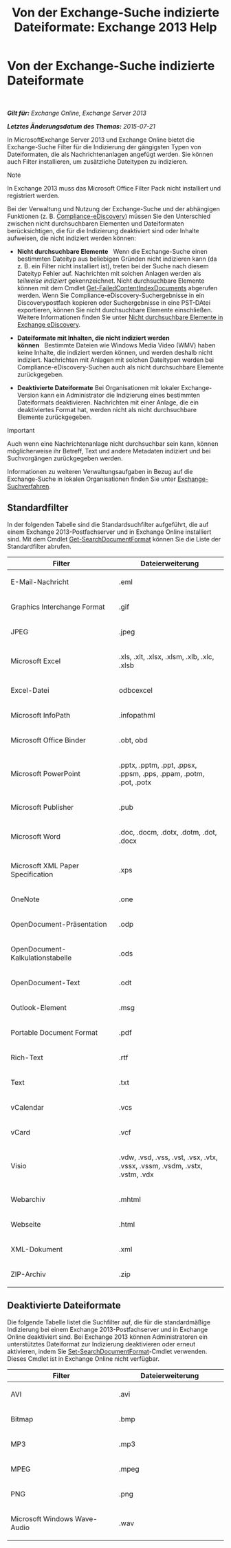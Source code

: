 ﻿---
title: 'Von der Exchange-Suche indizierte Dateiformate: Exchange 2013 Help'
TOCTitle: Von der Exchange-Suche indizierte Dateiformate
ms:assetid: e5110ac1-28e1-4554-acc3-85d08c997bc5
ms:mtpsurl: https://technet.microsoft.com/de-de/library/Ee633485(v=EXCHG.150)
ms:contentKeyID: 52062917
ms.date: 04/24/2018
mtps_version: v=EXCHG.150
ms.translationtype: HT
---

# Von der Exchange-Suche indizierte Dateiformate

 

_**Gilt für:** Exchange Online, Exchange Server 2013_

_**Letztes Änderungsdatum des Themas:** 2015-07-21_

In MicrosoftExchange Server 2013 und Exchange Online bietet die Exchange-Suche Filter für die Indizierung der gängigsten Typen von Dateiformaten, die als Nachrichtenanlagen angefügt werden. Sie können auch Filter installieren, um zusätzliche Dateitypen zu indizieren.


> [!NOTE]
> In Exchange 2013 muss das Microsoft Office Filter Pack nicht installiert und registriert werden.



Bei der Verwaltung und Nutzung der Exchange-Suche und der abhängigen Funktionen (z. B. [Compliance-eDiscovery](in-place-ediscovery-exchange-2013-help.md)) müssen Sie den Unterschied zwischen nicht durchsuchbaren Elementen und Dateiformaten berücksichtigen, die für die Indizierung deaktiviert sind oder Inhalte aufweisen, die nicht indiziert werden können:

  - **Nicht durchsuchbare Elemente**   Wenn die Exchange-Suche einen bestimmten Dateityp aus beliebigen Gründen nicht indizieren kann (da z. B. ein Filter nicht installiert ist), treten bei der Suche nach diesem Dateityp Fehler auf. Nachrichten mit solchen Anlagen werden als *teilweise indiziert* gekennzeichnet. Nicht durchsuchbare Elemente können mit dem Cmdlet [Get-FailedContentIndexDocuments](https://technet.microsoft.com/de-de/library/dd351154\(v=exchg.150\)) abgerufen werden. Wenn Sie Compliance-eDiscovery-Suchergebnisse in ein Discoverypostfach kopieren oder Suchergebnisse in eine PST-DAtei exportieren, können Sie nicht durchsuchbare Elemente einschließen. Weitere Informationen finden Sie unter [Nicht durchsuchbare Elemente in Exchange eDiscovery](unsearchable-items-in-exchange-ediscovery-exchange-2013-help.md).

  - **Dateiformate mit Inhalten, die nicht indiziert werden können**   Bestimmte Dateien wie Windows Media Video (WMV) haben keine Inhalte, die indiziert werden können, und werden deshalb nicht indiziert. Nachrichten mit Anlagen mit solchen Dateitypen werden bei Compliance-eDiscovery-Suchen auch als nicht durchsuchbare Elemente zurückgegeben.

  - **Deaktivierte Dateiformate** Bei Organisationen mit lokaler Exchange-Version kann ein Administrator die Indizierung eines bestimmten Dateiformats deaktivieren. Nachrichten mit einer Anlage, die ein deaktiviertes Format hat, werden nicht als nicht durchsuchbare Elemente zurückgegeben.


> [!IMPORTANT]
> Auch wenn eine Nachrichtenanlage nicht durchsuchbar sein kann, können möglicherweise ihr Betreff, Text und andere Metadaten indiziert und bei Suchvorgängen zurückgegeben werden.



Informationen zu weiteren Verwaltungsaufgaben in Bezug auf die Exchange-Suche in lokalen Organisationen finden Sie unter [Exchange-Suchverfahren](exchange-search-procedures-exchange-2013-help.md).

## Standardfilter

In der folgenden Tabelle sind die Standardsuchfilter aufgeführt, die auf einem Exchange 2013-Postfachserver und in Exchange Online installiert sind. Mit dem Cmdlet [Get-SearchDocumentFormat](https://technet.microsoft.com/de-de/library/jj873755\(v=exchg.150\)) können Sie die Liste der Standardfilter abrufen.


<table>
<colgroup>
<col style="width: 50%" />
<col style="width: 50%" />
</colgroup>
<thead>
<tr class="header">
<th>Filter</th>
<th>Dateierweiterung</th>
</tr>
</thead>
<tbody>
<tr class="odd">
<td><p>E-Mail-Nachricht</p></td>
<td><p>.eml</p></td>
</tr>
<tr class="even">
<td><p>Graphics Interchange Format</p></td>
<td><p>.gif</p></td>
</tr>
<tr class="odd">
<td><p>JPEG</p></td>
<td><p>.jpeg</p></td>
</tr>
<tr class="even">
<td><p>Microsoft Excel</p></td>
<td><p>.xls, .xlt, .xlsx, .xlsm, .xlb, .xlc, .xlsb</p></td>
</tr>
<tr class="odd">
<td><p>Excel-Datei</p></td>
<td><p>odbcexcel</p></td>
</tr>
<tr class="even">
<td><p>Microsoft InfoPath</p></td>
<td><p>.infopathml</p></td>
</tr>
<tr class="odd">
<td><p>Microsoft Office Binder</p></td>
<td><p>.obt, obd</p></td>
</tr>
<tr class="even">
<td><p>Microsoft PowerPoint</p></td>
<td><p>.pptx, .pptm, .ppt, .ppsx, .ppsm, .pps, .ppam, .potm, .pot, .potx</p></td>
</tr>
<tr class="odd">
<td><p>Microsoft Publisher</p></td>
<td><p>.pub</p></td>
</tr>
<tr class="even">
<td><p>Microsoft Word</p></td>
<td><p>.doc, .docm, .dotx, .dotm, .dot, .docx</p></td>
</tr>
<tr class="odd">
<td><p>Microsoft XML Paper Specification</p></td>
<td><p>.xps</p></td>
</tr>
<tr class="even">
<td><p>OneNote</p></td>
<td><p>.one</p></td>
</tr>
<tr class="odd">
<td><p>OpenDocument-Präsentation</p></td>
<td><p>.odp</p></td>
</tr>
<tr class="even">
<td><p>OpenDocument-Kalkulationstabelle</p></td>
<td><p>.ods</p></td>
</tr>
<tr class="odd">
<td><p>OpenDocument-Text</p></td>
<td><p>.odt</p></td>
</tr>
<tr class="even">
<td><p>Outlook-Element</p></td>
<td><p>.msg</p></td>
</tr>
<tr class="odd">
<td><p>Portable Document Format</p></td>
<td><p>.pdf</p></td>
</tr>
<tr class="even">
<td><p>Rich-Text</p></td>
<td><p>.rtf</p></td>
</tr>
<tr class="odd">
<td><p>Text</p></td>
<td><p>.txt</p></td>
</tr>
<tr class="even">
<td><p>vCalendar</p></td>
<td><p>.vcs</p></td>
</tr>
<tr class="odd">
<td><p>vCard</p></td>
<td><p>.vcf</p></td>
</tr>
<tr class="even">
<td><p>Visio</p></td>
<td><p>.vdw, .vsd, .vss, .vst, .vsx, .vtx, .vssx, .vssm, .vsdm, .vstx, .vstm, .vdx</p></td>
</tr>
<tr class="odd">
<td><p>Webarchiv</p></td>
<td><p>.mhtml</p></td>
</tr>
<tr class="even">
<td><p>Webseite</p></td>
<td><p>.html</p></td>
</tr>
<tr class="odd">
<td><p>XML-Dokument</p></td>
<td><p>.xml</p></td>
</tr>
<tr class="even">
<td><p>ZIP-Archiv</p></td>
<td><p>.zip</p></td>
</tr>
</tbody>
</table>


## Deaktivierte Dateiformate

Die folgende Tabelle listet die Suchfilter auf, die für die standardmäßige Indizierung bei einem Exchange 2013-Postfachserver und in Exchange Online deaktiviert sind. Bei Exchange 2013 können Administratoren ein unterstütztes Dateiformat zur Indizierung deaktivieren oder erneut aktivieren, indem Sie [Set-SearchDocumentFormat](https://technet.microsoft.com/de-de/library/jj873756\(v=exchg.150\))-Cmdlet verwenden. Dieses Cmdlet ist in Exchange Online nicht verfügbar.


<table>
<colgroup>
<col style="width: 50%" />
<col style="width: 50%" />
</colgroup>
<thead>
<tr class="header">
<th>Filter</th>
<th>Dateierweiterung</th>
</tr>
</thead>
<tbody>
<tr class="odd">
<td><p>AVI</p></td>
<td><p>.avi</p></td>
</tr>
<tr class="even">
<td><p>Bitmap</p></td>
<td><p>.bmp</p></td>
</tr>
<tr class="odd">
<td><p>MP3</p></td>
<td><p>.mp3</p></td>
</tr>
<tr class="even">
<td><p>MPEG</p></td>
<td><p>.mpeg</p></td>
</tr>
<tr class="odd">
<td><p>PNG</p></td>
<td><p>.png</p></td>
</tr>
<tr class="even">
<td><p>Microsoft Windows Wave-Audio</p></td>
<td><p>.wav</p></td>
</tr>
</tbody>
</table>

